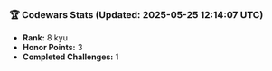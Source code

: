### 🏆 Codewars Stats (Updated: 2025-05-25 12:14:07 UTC)

- **Rank:** 8 kyu
- **Honor Points:** 3
- **Completed Challenges:** 1
